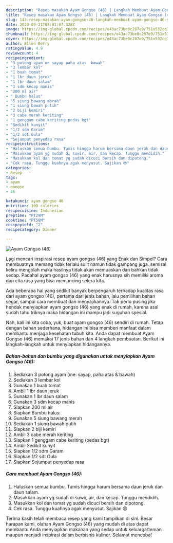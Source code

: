 ```yaml
---
description: "Resep masakan Ayam Gongso (46) | Langkah Membuat Ayam Gongso (46) Yang Enak dan Simpel"
title: "Resep masakan Ayam Gongso (46) | Langkah Membuat Ayam Gongso (46) Yang Enak dan Simpel"
slug: 143-resep-masakan-ayam-gongso-46-langkah-membuat-ayam-gongso-46-yang-enak-dan-simpel
date: 2020-09-21T08:01:07.328Z
image: https://img-global.cpcdn.com/recipes/e43ac73be0c287e9/751x532cq70/ayam-gongso-46-foto-resep-utama.jpg
thumbnail: https://img-global.cpcdn.com/recipes/e43ac73be0c287e9/751x532cq70/ayam-gongso-46-foto-resep-utama.jpg
cover: https://img-global.cpcdn.com/recipes/e43ac73be0c287e9/751x532cq70/ayam-gongso-46-foto-resep-utama.jpg
author: Ellen Berry
ratingvalue: 4.9
reviewcount: 4
recipeingredient:
- "3 potong ayam me sayap paha atas  bawah"
- "3 lembar kol"
- "1 buah tomat"
- "1 lbr daun jeruk"
- "1 lbr daun salam"
- "3 sdm kecap manis"
- "200 ml air"
- " Bumbu halus"
- "5 siung bawang merah"
- "1 siung bawah putih"
- "2 biji kemiri"
- "3 cabe merah keriting"
- "1 genggam cabe keriting pedas bgt"
- "Sedikit kunyit"
- "1/2 sdm Garam"
- "1/2 sdt Gula"
- "Sejumput penyedap rasa"
recipeinstructions:
- "Haluskan semua bumbu. Tumis hingga harum bersama daun jeruk dan daun salam."
- "Masukkan ayam yg sudah di suwir, air, dan kecap. Tunggu mendidih."
- "Masukkan kol dan tomat yg sudah dicuci bersih dan dipotong."
- "Cek rasa. Tunggu kuahnya agak menyusut. Sajikan 😍"
categories:
- Resep
tags:
- ayam
- gongso
- 46

katakunci: ayam gongso 46 
nutrition: 100 calories
recipecuisine: Indonesian
preptime: "PT29M"
cooktime: "PT58M"
recipeyield: "2"
recipecategory: Dinner

---
```



![Ayam Gongso (46)](https://img-global.cpcdn.com/recipes/e43ac73be0c287e9/751x532cq70/ayam-gongso-46-foto-resep-utama.jpg)

Lagi mencari inspirasi resep ayam gongso (46) yang Enak dan Simpel? Cara membuatnya memang tidak terlalu sulit namun tidak gampang juga. semisal keliru mengolah maka hasilnya tidak akan memuaskan dan bahkan tidak sedap. Padahal ayam gongso (46) yang enak harusnya sih memiliki aroma dan cita rasa yang bisa memancing selera kita.

Ada beberapa hal yang sedikit banyak berpengaruh terhadap kualitas rasa dari ayam gongso (46), pertama dari jenis bahan, lalu pemilihan bahan segar, sampai cara membuat dan menyajikannya. Tak perlu pusing jika hendak menyiapkan ayam gongso (46) yang enak di rumah, karena asal sudah tahu triknya maka hidangan ini mampu jadi suguhan spesial.




Nah, kali ini kita coba, yuk, buat ayam gongso (46) sendiri di rumah. Tetap dengan bahan sederhana, hidangan ini bisa memberi manfaat dalam membantu menjaga kesehatan tubuh kita. Anda dapat membuat Ayam Gongso (46) memakai 17 jenis bahan dan 4 langkah pembuatan. Berikut ini langkah-langkah untuk menyiapkan hidangannya.

<!--inarticleads1-->

##### Bahan-bahan dan bumbu yang digunakan untuk menyiapkan Ayam Gongso (46):

1. Sediakan 3 potong ayam (me: sayap, paha atas &amp; bawah)
1. Sediakan 3 lembar kol
1. Gunakan 1 buah tomat
1. Ambil 1 lbr daun jeruk
1. Gunakan 1 lbr daun salam
1. Gunakan 3 sdm kecap manis
1. Siapkan 200 ml air
1. Siapkan  Bumbu halus:
1. Gunakan 5 siung bawang merah
1. Sediakan 1 siung bawah putih
1. Siapkan 2 biji kemiri
1. Ambil 3 cabe merah keriting
1. Siapkan 1 genggam cabe keriting (pedas bgt)
1. Ambil Sedikit kunyit
1. Siapkan 1/2 sdm Garam
1. Siapkan 1/2 sdt Gula
1. Siapkan Sejumput penyedap rasa




<!--inarticleads2-->

##### Cara membuat Ayam Gongso (46):

1. Haluskan semua bumbu. Tumis hingga harum bersama daun jeruk dan daun salam.
1. Masukkan ayam yg sudah di suwir, air, dan kecap. Tunggu mendidih.
1. Masukkan kol dan tomat yg sudah dicuci bersih dan dipotong.
1. Cek rasa. Tunggu kuahnya agak menyusut. Sajikan 😍




Terima kasih telah membaca resep yang kami tampilkan di sini. Besar harapan kami, olahan Ayam Gongso (46) yang mudah di atas dapat membantu Anda menyiapkan makanan yang sedap untuk keluarga/teman maupun menjadi inspirasi dalam berbisnis kuliner. Selamat mencoba!
